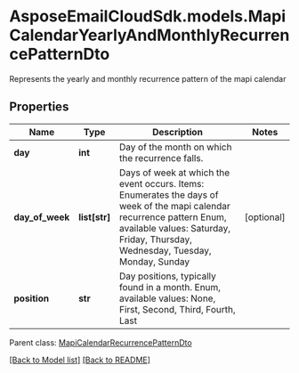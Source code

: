 # AsposeEmailCloudSdk.models.MapiCalendarYearlyAndMonthlyRecurrencePatternDto

Represents the yearly and monthly recurrence pattern of the mapi calendar             

## Properties
Name | Type | Description | Notes
------------ | ------------- | ------------- | -------------
**day** |**int** |Day of the month on which the recurrence falls.              |
**day_of_week** |**list[str]** |Days of week at which the event occurs.              Items: Enumerates the days of week of the mapi calendar recurrence pattern Enum, available values: Saturday, Friday, Thursday, Wednesday, Tuesday, Monday, Sunday |[optional] 
**position** |**str** |Day positions, typically found in a month. Enum, available values: None, First, Second, Third, Fourth, Last |

Parent class: [MapiCalendarRecurrencePatternDto](MapiCalendarRecurrencePatternDto.md)



[[Back to Model list]](Models.md) [[Back to README]](README.md)

